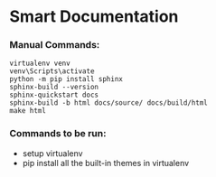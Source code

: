 # Smart Documentation

### Manual Commands:

```
virtualenv venv
venv\Scripts\activate
python -m pip install sphinx
sphinx-build --version
sphinx-quickstart docs
sphinx-build -b html docs/source/ docs/build/html
make html
```

### Commands to be run:

- setup virtualenv
- pip install all the built-in themes in virtualenv
